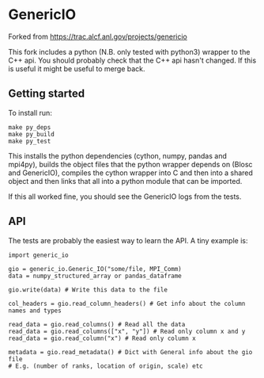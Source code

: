 # GenericIO

Forked from https://trac.alcf.anl.gov/projects/genericio

This fork includes a python (N.B. only tested with python3) wrapper to the C++ api. You should probably check that the C++ api hasn't changed. If this is useful it might be useful to merge back.

## Getting started

To install run:
```
make py_deps
make py_build
make py_test
```

This installs the python dependencies (cython, numpy, pandas and mpi4py), builds the object files that the python wrapper depends on (Blosc and GenericIO), compiles the cython wrapper into C and then into a shared object and then links that all into a python module that can be imported.

If this all worked fine, you should see the GenericIO logs from the tests.


## API

The tests are probably the easiest way to learn the API. A tiny example is:

```
import generic_io

gio = generic_io.Generic_IO("some/file, MPI_Comm)
data = numpy_structured_array or pandas_dataframe

gio.write(data) # Write this data to the file

col_headers = gio.read_column_headers() # Get info about the column names and types

read_data = gio.read_columns() # Read all the data
read_data = gio.read_columns(["x", "y"]) # Read only column x and y
read_data = gio.read_column("x") # Read only column x

metadata = gio.read_metadata() # Dict with General info about the gio file
# E.g. (number of ranks, location of origin, scale) etc
```
